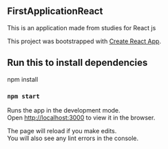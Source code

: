 
## FirstApplicationReact

This is an application made from studies for React js

This project was bootstrapped with [Create React App](https://github.com/facebook/create-react-app).

## Run this to install dependencies 

npm install

### `npm start`

Runs the app in the development mode.<br>
Open [http://localhost:3000](http://localhost:3000) to view it in the browser.

The page will reload if you make edits.<br>
You will also see any lint errors in the console.

